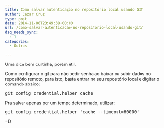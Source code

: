 ```yaml
---
title: Como salvar autenticação no repositório local usando GIT
author: Cezar Cruz
type: post
date: 2014-11-06T23:49:38+00:00
url: /como-salvar-autenticacao-no-repositorio-local-usando-git/
dsq_needs_sync:
  - 1
categories:
  - Outros

---
```

Uma dica bem curtinha, porém útil:
  
Como configurar o git para não pedir senha ao baixar ou subir dados no repositório remoto, para isto, basta entrar no seu repositório local e digitar o comando abaixo:

<pre class="line-pre ">git config credential.helper cache</pre>

Pra salvar apenas por um tempo determinado, utilizar:

<pre class="lang:default decode:true">git config credential.helper 'cache --timeout=60000'</pre>

=D